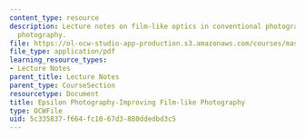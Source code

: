 ```yaml
---
content_type: resource
description: Lecture notes on film-like optics in conventional photography and epsilon
  photography.
file: https://ol-ocw-studio-app-production.s3.amazonaws.com/courses/mas-531-computational-camera-and-photography-fall-2009/5c335837f664fc1067d3880ddedbd3c5_MITMAS_531F09_lec03_notes.pdf
file_type: application/pdf
learning_resource_types:
- Lecture Notes
parent_title: Lecture Notes
parent_type: CourseSection
resourcetype: Document
title: Epsilon Photography-Improving Film-like Photography
type: OCWFile
uid: 5c335837-f664-fc10-67d3-880ddedbd3c5
---
```


